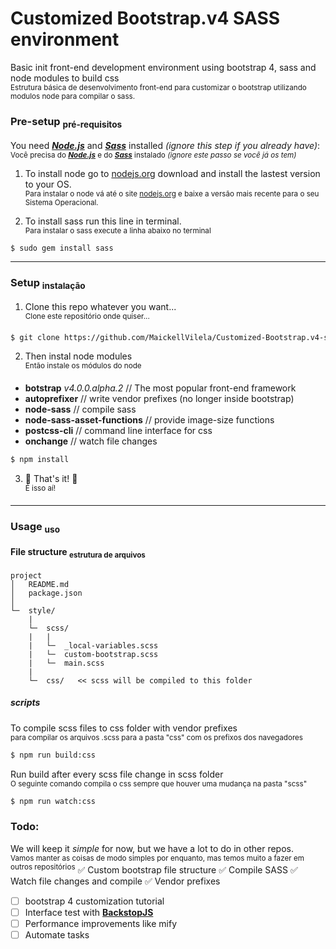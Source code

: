 # Customized Bootstrap.v4 SASS environment
Basic init front-end development environment using bootstrap 4, sass and node modules to build css
<br><sup>Estrutura básica de desenvolvimento front-end para customizar o bootstrap utilizando modulos node para compilar o sass.</sup>

### Pre-setup <sub>pré-requisitos</sub>

You need [**_Node.js_**](https://nodejs.org/en/) and [**_Sass_**](http://sass-lang.com/install) installed _(ignore this step if you already have)_:<br>
<sup>Você precisa do [**_Node.js_**](https://nodejs.org/en/) e do [**_Sass_**](http://sass-lang.com/install) instalado _(ignore este passo se você já os tem)_</sup>

1. To install node go to [nodejs.org](https://nodejs.org/) download and install the lastest version to your OS.
<br><sup>Para instalar o node vá até o site [nodejs.org](https://nodejs.org/) e baixe a versão mais recente para o seu Sistema Operacional.</sup>

2. To install sass run this line in terminal.
<br><sup>Para instalar o sass execute a linha abaixo no terminal</sup>
```sh
$ sudo gem install sass
```
------
### Setup <sub>instalação</sub>
1. Clone this repo whatever you want...
<br><sup>Clone este repositório onde quiser...</sup>
```sh
$ git clone https://github.com/MaickellVilela/Customized-Bootstrap.v4-sass-environment.git
```
2. Then instal node modules
<br><sup>Então instale os módulos do node</sup>
  * **botstrap** _v4.0.0.alpha.2_ // The most popular front-end framework
  * **autoprefixer**                // write vendor prefixes (no longer inside bootstrap)
  * **node-sass**                   // compile sass
  * **node-sass-asset-functions**   // provide image-size functions
  * **postcss-cli**                 // command line interface for css
  * **onchange**                    // watch file changes

  ```sh
  $ npm install
  ```

3. :tada: That's it! :beer:
<br><sup>É isso aí!</sup>

---

### Usage <sub>uso</sub>

#### File structure <sub>estrutura de arquivos</sub>
  ```
  project
  │   README.md
  │   package.json
  │
  └─  style/
      |
      └─  scss/
      |   |
      |   └─  _local-variables.scss
      |   └─  custom-bootstrap.scss
      |   └─  main.scss
      |
      └─  css/   << scss will be compiled to this folder

  ```
##### scripts
  To compile scss files to css folder with vendor prefixes
  <br><sup>para compilar os arquivos .scss para a pasta "css" com os prefixos dos navegadores</sup>
  ```sh
  $ npm run build:css
  ```

  Run build after every scss file change in scss folder
  <br><sup>O seguinte comando compila o css sempre que houver uma mudança na pasta "scss"</sup>
  ```sh
  $ npm run watch:css
  ```

### Todo:

We will keep it _simple_ for now, but we have a lot to do in other repos.
<br><sup>Vamos manter as coisas de modo simples por enquanto, mas temos muito a fazer em outros repositórios</sup>
:white_check_mark: Custom bootstrap file structure
:white_check_mark: Compile SASS
:white_check_mark: Watch file changes and compile
:white_check_mark: Vendor prefixes
- [ ] bootstrap 4 customization tutorial
- [ ] Interface test with [**BackstopJS**](https://garris.github.io/BackstopJS/)
- [ ] Performance improvements like mify
- [ ] Automate tasks
